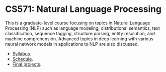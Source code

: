 CS571: Natural Language Processing
=====

This is a graduate-level course focusing on topics in Natural Language Processing (NLP) such as language modeling, distributional semantics, text classification, sequence tagging, structure parsing, entity resolution, and machine comprehension. Advanced topics in deep learning with various neural network models in applications to NLP are also discussed.

* [Syllabus](materials/syllabus.md).
* [Schedule](materials/schedule.md).
* [Final projects](materials/final-projects.md).